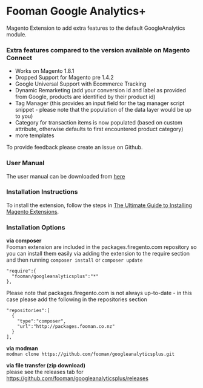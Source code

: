 Fooman Google Analytics+
===================

Magento Extension to add extra features to the default GoogleAnalytics module.

### Extra features compared to the version available on Magento Connect

- Works on Magento 1.8.1
- Dropped Support for Magento pre 1.4.2
- Google Universal Support with Ecommerce Tracking
- Dynamic Remarketing (add your conversion id and label as provided from Google, products are identified by their product id)
- Tag Manager (this provides an input field for the tag manager script snippet - please note that the population of the data layer would be up to you)
- Category for transaction items is now populated (based on custom attribute, otherwise defaults to first encountered product category)
- more templates

To provide feedback please create an issue on Github.

### User Manual
The user manual can be downloaded from [here](http://store.fooman.co.nz/to/GoogleAnalyticsPlus/manual)

### Installation Instructions
To install the extension, follow the steps in [The Ultimate Guide to Installing Magento Extensions](http://cdn.fooman.co.nz/media/custom/upload/TheUltimateGuidetoInstallingMagentoExtensions.pdf).

### Installation Options

**via composer**  
Fooman extension are included in the packages.firegento.com repository so you can install them easily via adding the extension to the require section and then running `composer install` or `composer update`

    "require":{
      "fooman/googleanalyticsplus":"*"
    },

Please note that packages.firegento.com is not always up-to-date - in this case please add the following in the repositories section

    "repositories":[
      {
        "type":"composer",
        "url":"http://packages.fooman.co.nz"
      }
    ],

**via modman**    
`modman clone https://github.com/fooman/googleanalyticsplus.git`   

**via file transfer (zip download)**  
    please see the releases tab for https://github.com/fooman/googleanalyticsplus/releases
    
